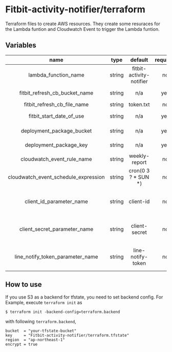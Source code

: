 # Fitbit-activity-notifier/terraform
Terraform files to create AWS resources. They create some resuraces for the Lambda funtion and Cloudwatch Event to trigger the Lambda funtion.

## Variables
|name|type|default|required|description|
|:-:|:-:|:-:|:-:|:-:|
|lambda_function_name|string|fitbit-activity-notifier|no|Lambda funtion name|
|fitbit_refresh_cb_bucket_name|string|n/a|yes|S3 bucket name to place a token file|
|fitbit_refresh_cb_file_name|string|token.txt|no|Name of token file|
|fitbit_start_date_of_use|string|n/a|yes|Start date of using Fitbit(yyyy-MM-dd)|
|deployment_package_bucket|string|n/a|yes|S3 bucket name for Lambda deploy resources|
|deployment_package_key|string|n/a|yes|Key of deploy resources in `deployment_package_bucket`|
|cloudwatch_event_rule_name|string|weekly-report|no|Cloudwatch Event Rule name|
|cloudwatch_event_schedule_expression|string|cron(0 3 ? * SUN *)|no|Schedule expression for Cloudwatch Event(Cron or Rate)|
|client_id_parameter_name|string|client-id|no|Parameter name of Systems Manager Parameter Store for Client ID for Fitbit|
|client_secret_parameter_name|string|client-secret|no|Parameter name of Systems Manager Parameter Store for Client Secret for Fitbit|
|line_notify_token_parameter_name|string|line-notify-token|no|Parameter name of Systems Manager Parameter Store for LINE Notify token|

## How to use
If you use S3 as a backend for tfstate, you need to set backend config. For Example, execute `terraform init` as 
```
$ terraform init -backend-config=terraform.backend
```
with following `terraform.backend`,

```:terraform.backend
bucket  = "your-tfstate-bucket"
key     = "Fitbit-activity-notifier/terraform.tfstate"
region  = "ap-northeast-1"
encrypt = true
```
